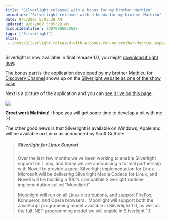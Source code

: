 ```yaml
---
title: "Silverlight released with a bonus for my brother Mathieu"
permalink: "Silverlight-released-with-a-bonus-for-my-brother-Mathieu"
date: 9/6/2007 5:05:28 AM
updated: 9/6/2007 5:05:28 AM
disqusIdentifier: 20070906050528
tags: ["Silverlight"]
alias:
 - /post/Silverlight-released-with-a-bonus-for-my-brother-Mathieu.aspx/index.html
---
```

Silverlight is now available in final release 1.0, you might [download it right now](http://go.microsoft.com/fwlink/?LinkID=89016&clcid=0x409).

The bonus part is the application developed by my brother [Mathieu](http://www.techheadbrothers.com/Auteurs.aspx?Id=337eb7bf-2bba-417c-be9d-20488ba6732a) for [Discovery Channel](http://weblogs.asp.net/lkempe/archive/2007/06/28/discovery-channel-switches-to-silverlight-in-a-flash-news-software-zdnet-australia.aspx) shows up on the [Silverlight website as one of the show case](http://www.microsoft.com/silverlight/downloads.aspx#0_0).
<!-- more -->

Next is a picture of the application and you can [see it live on this page](http://www.discoverychannelasia.com/nevermissdiscovery/).

![](http://www.techheadbrothers.com/images/blog/math_silverlight.jpg) 

**Great work Mathieu**! I hope you will get some time to develop a bit with me ;-)

The other good news is that Silverlight is available on Windows, Apple and will be available on Linux as announced by Scott Guthrie:

> ##### <u>Silverlight for Linux Support</u>
> 
> Over the last few months we've been working to enable Silverlight support on Linux, and today we are announcing a formal partnership with Novell to provide a great Silverlight implementation for Linux.  Microsoft will be delivering Silverlight Media Codecs for Linux, and Novell will be building a 100% compatible Silverlight runtime implementation called "Moonlight".
> 
> Moonlight will run on all Linux distributions, and support FireFox, Konqueror, and Opera browsers.  Moonlight will support both the JavaScript programming model available in Silverlight 1.0, as well as the full .NET programming model we will enable in Silverlight 1.1. 
